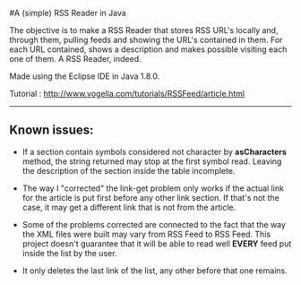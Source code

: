 #A (simple) RSS Reader in Java

The objective is to make a RSS Reader that stores RSS URL's locally and, through them, pulling feeds and showing the URL's contained in them. For each URL contained, shows a description and makes possible visiting each one of them. A RSS Reader, indeed.

Made using the Eclipse IDE in Java 1.8.0.

Tutorial : http://www.vogella.com/tutorials/RSSFeed/article.html

---------------------------------------------------------------------------
## Known issues:

- If a section contain symbols considered not character by **asCharacters** method, the string returned may stop at the first symbol read. Leaving the description of the section inside the table incomplete.

- The way I "corrected" the link-get problem only works if the actual link for the article is put first before any other link section. If that's not the case, it may get a different link that is not from the article.

- Some of the problems corrected are connected to the fact that the way the XML files were built may vary from RSS Feed to RSS Feed. This project doesn't guarantee that it will be able to read well **EVERY** feed put inside the list by the user.

- It only deletes the last link of the list, any other before that one remains.